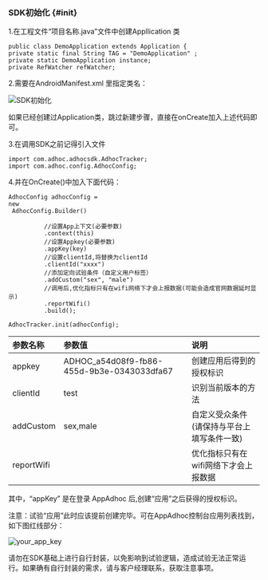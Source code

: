 ### SDK初始化 {#init}

1.在工程文件“项目名称.java”文件中创建Appllication 类

```
public class DemoApplication extends Application {
private static final String TAG = "DemoApplication" ;
private static DemoApplication instance;
private RefWatcher refWatcher;
```

2.需要在AndroidManifest.xml 里指定类名：

![](http://doc.appadhoc.com/_images/code/android2.png "SDK初始化")

如果已经创建过Application类，跳过新建步骤，直接在onCreate加入上述代码即可。

3.在调用SDK之前记得引入文件 

```
import com.adhoc.adhocsdk.AdhocTracker;
import com.adhoc.config.AdhocConfig;
```

 4.并在OnCreate\(\)中加入下面代码：

```
AdhocConfig adhocConfig = 
new
 AdhocConfig.Builder()

          //设置App上下文(必要参数)
          .context(this)
          //设置Appkey(必要参数)
          .appKey(key)
          //设置clientId,将替换为clientId
          .clientId("xxxx")
          //添加定向试验条件（自定义用户标签）
          .addCustom("sex", "male")
          //调用后,优化指标只有在wifi网络下才会上报数据(可能会造成官网数据延时显示)
          .reportWifi()
          .build();
          
AdhocTracker.init(adhocConfig);
```

| 参数名称 | 参数值 | 说明 |
| :--- | :--- | :--- |
| appkey | ADHOC\_a54d08f9-fb86-455d-9b3e-0343033dfa67 | 创建应用后得到的授权标识 |
| clientId | test | 识别当前版本的方法 |
| addCustom | sex,male | 自定义受众条件\(请保持与平台上填写条件一致\) |
| reportWifi |  | 优化指标只有在wifi网络下才会上报数据 |

其中，“appKey” 是在登录 AppAdhoc 后,创建“应用”之后获得的授权标识。

注意：试验“应用”此时应该提前创建完毕。可在AppAdhoc控制台应用列表找到，如下图红线部分：

![](http://doc.appadhoc.com/_images/app/appkey.png "your\_app\_key")

请勿在SDK基础上进行自行封装，以免影响到试验逻辑，造成试验无法正常运行。如果确有自行封装的需求，请与客户经理联系，获取注意事项。



